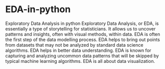 # EDA-in-python
Exploratory Data Analysis in python
Exploratory Data Analysis, or EDA, is essentially a type of storytelling for statisticians. It allows us to uncover patterns and insights, often with visual methods, within data. EDA is often the first step of the data modelling process. EDA helps to bring out points from datasets that may not be analyzed by standard data science algorithms. EDA helps in better data understanding. EDA is known for capturing and analyzing uncommon data patterns that will be skipped by typical machine learning algorithms. EDA is all about data visualization.
